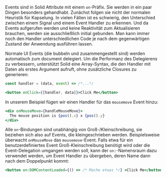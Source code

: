 Events sind in Solid Attribute mit einem `on`-Präfix. Sie werden in ein paar Dingen besonders gehandhabt. Zunächst folgen sie nicht der normalen Heuristik für Kapselung. In vielen Fällen ist es schwierig, den Unterschied zwischen einem Signal und einem Event Handler zu erkennen. Und da Events aufgerufen werden und keine Reaktivität zum Aktualisieren brauchen, werden sie ausschließlich initial gebunden. Man kann immer noch den Handler unterschiedlichen Code je nach dem gegenwärtigen Zustand der Anwendung ausführen lassen.

Normale UI Events (die bubbeln und zusammengestellt sind) werden automatisch zum document delegiert. Um die Performanz des Delegierens zu verbessern, unterstützt Solid eine Array-Syntax, die den Handler mit Daten als erstes Argument aufruft, ohne zusätzliche Closures zu generieren:

```jsx
const handler = (data, event) => /*...*/

<button onClick={[handler, data]}>Click Me</button>
```

In unserem Beispiel fügen wir einen Handler für das `mousemove` Event hinzu:
```jsx
<div onMouseMove={handleMouseMove}>
  The mouse position is {pos().x} x {pos().y}
</div>
```

Alle `on`-Bindungen sind unabhängig von Groß-/Kleinschreibung, sie beziehen sich also auf Events, die kleingeschrieben werden. Beispielsweise überwacht `onMouseMove` das `mousemove`-Event. Falls etwa für ein benutzerdefiniertes Event Groß-Kleinschreibung benötigt wird oder die Event-Delegation umgangen werden soll, kann der `on:`-Namensraum dazu verwendet werden, um Event Handler zu übergeben, deren Name dann nach dem Doppelpunkt kommt:

```jsx
<button on:DOMContentLoaded={() => /* Mache etwas */} >Click Me</button>
```
